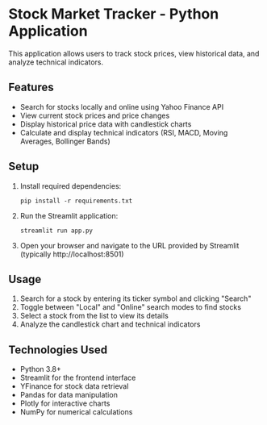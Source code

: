 
# Stock Market Tracker - Python Application

This application allows users to track stock prices, view historical data, and analyze technical indicators.

## Features

- Search for stocks locally and online using Yahoo Finance API
- View current stock prices and price changes
- Display historical price data with candlestick charts
- Calculate and display technical indicators (RSI, MACD, Moving Averages, Bollinger Bands)

## Setup

1. Install required dependencies:
   ```
   pip install -r requirements.txt
   ```

2. Run the Streamlit application:
   ```
   streamlit run app.py
   ```

3. Open your browser and navigate to the URL provided by Streamlit (typically http://localhost:8501)

## Usage

1. Search for a stock by entering its ticker symbol and clicking "Search"
2. Toggle between "Local" and "Online" search modes to find stocks
3. Select a stock from the list to view its details
4. Analyze the candlestick chart and technical indicators

## Technologies Used

- Python 3.8+
- Streamlit for the frontend interface
- YFinance for stock data retrieval
- Pandas for data manipulation
- Plotly for interactive charts
- NumPy for numerical calculations
